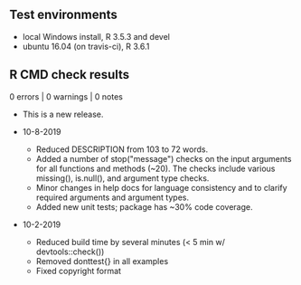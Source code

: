 ## Test environments

* local Windows install, R 3.5.3 and devel
* ubuntu 16.04 (on travis-ci), R 3.6.1

## R CMD check results

0 errors | 0 warnings | 0 notes

* This is a new release.

* 10-8-2019
    + Reduced DESCRIPTION from 103 to 72 words.
    + Added a number of stop("message") checks on the input arguments for all functions and 
    methods (~20). The checks include various missing(), is.null(), and argument type checks.
    + Minor changes in help docs for language consistency and to clarify required arguments and 
    argument types.
    + Added new unit tests; package has ~30% code coverage.

* 10-2-2019
    + Reduced build time by several minutes (< 5 min w/ devtools::check())
    + Removed donttest{} in all examples
    + Fixed copyright format
